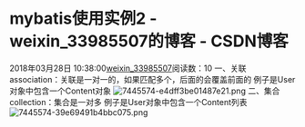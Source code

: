 # mybatis使用实例2 - weixin_33985507的博客 - CSDN博客
2018年03月28日 10:38:00[weixin_33985507](https://me.csdn.net/weixin_33985507)阅读数：10
一、关联association：关联是一对一的，如果匹配多个，后面的会覆盖前面的
例子是User对象中包含一个Content对象
![7445574-e4dff3be01487e21.png](https://upload-images.jianshu.io/upload_images/7445574-e4dff3be01487e21.png)
二、集合collection：集合是一对多
例子是User对象中包含一个Content列表
![7445574-39e69491b4bbc075.png](https://upload-images.jianshu.io/upload_images/7445574-39e69491b4bbc075.png)
